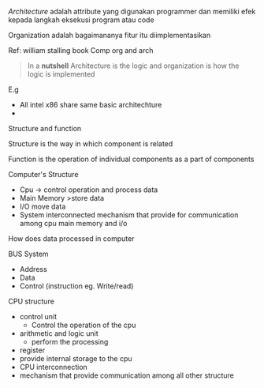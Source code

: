 _Architecture_ adalah attribute yang digunakan programmer dan memiliki efek kepada langkah eksekusi program atau code


Organization adalah bagaimananya fitur itu diimplementasikan

Ref: william stalling book Comp org and arch

>In a **nutshell**
Architecture is the logic and organization is how the logic is implemented

E.g

- All intel x86 share same basic architechture
-

Structure and function

Structure is the way in which component is related

Function is the operation of individual components as a part of components

Computer's Structure

- Cpu -> control operation and process data
- Main Memory >store data
- I/O move data
- System interconnected mechanism that provide for communication among cpu main memory and i/o

How does data processed in computer

BUS System

- Address
- Data
- Control (instruction eg. Write/read)

CPU structure
- control unit
  - Control the operation of the cpu
- arithmetic and logic unit
  - perform the processing
- register
 - provide internal storage to the cpu
- CPU interconnection
 - mechanism that provide communication among all other structure